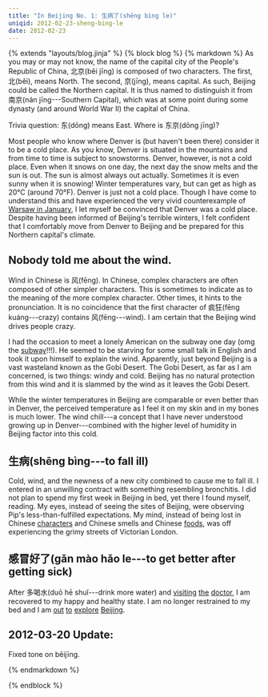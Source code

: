```yaml
---
title: "In Beijing No. 1: 生病了(shēng bìng le)"
uniqid: 2012-02-23-sheng-bing-le
date: 2012-02-23
---
```

{% extends "layouts/blog.jinja" %}
{% block blog %}
{% markdown %}
As you may or may not know, the name of the capital city of the People's
Republic of China, 北京(běi jīng) is composed of two characters.  The first,
北(běi), means North.  The second, 京(jīng), means capital.  As such, Beijing
could be called the Northern capital.  It is thus named to distinguish it from
南京(nán jīng---Southern Capital), which was at some point during some dynasty
(and around World War II) the capital of China.

Trivia question: 东(dōng) means East.  Where is 东京(dōng jīng)?

Most people who know where Denver is (but haven't been there) consider it to be
a cold place.  As you know, Denver is situated in the mountains and from time to
time is subject to snowstorms.  Denver, however, is not a cold place.  Even when
it snows on one day, the next day the snow melts and the sun is out.  The sun is
almost always out actually.  Sometimes it is even sunny when it is snowing!
Winter temperatures vary, but can get as high as 20&deg;C (around 70&deg;F).
Denver is just not a cold place.  Though I have come to understand this and have
experienced the very vivid counterexample of [Warsaw in
January](http://www.flickr.com/photos/rockymeza/5281000480/), I let myself be
convinced that Denver was a cold place.  Despite having been informed of
Beijing's terrible winters, I felt confident that I comfortably move from Denver
to Beijing and be prepared for this Northern capital's climate.

## Nobody told me about the wind.

Wind in Chinese is 风(fēng).  In Chinese, complex characters are often composed
of other simpler characters.  This is sometimes to indicate as to the meaning of
the more complex character.  Other times, it hints to the pronunciation.  It is
no coincidence that the first character of 疯狂(fēng kuáng---crazy) contains
风(fēng---wind).  I am certain that the Beijing wind drives people crazy.

I had the occasion to meet a lonely American on the subway one day (omg the
[subway](http://www.flickr.com/photos/rockymeza/6923303343/)!!!).  He seemed to
be starving for some small talk in English and took it upon himself to explain
the wind.  Apparently, just beyond Beijing is a vast wasteland known as the Gobi
Desert.  The Gobi Desert, as far as I am concerned, is two things: windy and
cold.  Beijing has no natural protection from this wind and it is slammed by the
wind as it leaves the Gobi Desert.

While the winter temperatures in Beijing are comparable or even better than in
Denver, the perceived temperature as I feel it on my skin and in my bones is
much lower.  The wind chill---a concept that I have never understood growing up
in Denver---combined with the higher level of humidity in Beijing factor into
this cold.

## 生病(shēng bìng---to fall ill)

Cold, wind, and the newness of a new city combined to cause me to fall ill.  I
entered in an unwilling contract with something resembling bronchitis.  I did
not plan to spend my first week in Beijing in bed, yet there I found myself,
reading.  My eyes, instead of seeing the sites of Beijing, were observing Pip's
less-than-fulfilled expectations.  My mind, instead of being lost in Chinese
[characters](http://www.flickr.com/photos/rockymeza/6849375617/) and Chinese
smells and Chinese [foods](http://www.flickr.com/photos/rockymeza/6923326071/),
was off experiencing the grimy streets of Victorian London.

## 感冒好了(gǎn mào hǎo le---to get better after getting sick)

After 多喝水(duō hē shuǐ---drink more water) and
[visiting](http://www.flickr.com/photos/rockymeza/6777221466/)
[the](http://www.flickr.com/photos/rockymeza/6777219218/)
[doctor](http://www.flickr.com/photos/rockymeza/6923334583/), I am recovered to
my happy and healthy state.  I am no longer restrained to my bed and I am
[out](http://www.flickr.com/photos/rockymeza/6777192562/)
[to](http://www.flickr.com/photos/rockymeza/6777191388/)
[explore](http://www.flickr.com/photos/rockymeza/6849380493/)
[Beijing](http://www.flickr.com/photos/rockymeza/6849378651/).

## 2012-03-20 Update:

Fixed tone on běijīng.

{% endmarkdown %}
<script>
var disqus_identifier = '{{ uniqid }}';
</script>
{% endblock %}
